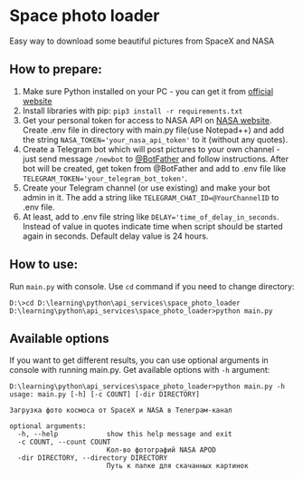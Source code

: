 # Space photo loader

Easy way to download some beautiful pictures from SpaceX and NASA

## How to prepare:
1. Make sure Python installed on your PC - you can get it from [official website](https://www.python.org/)
2. Install libraries with pip:
`pip3 install -r requirements.txt`
3. Get your personal token for access to NASA API on [NASA website](https://api.nasa.gov/).
Create .env file in directory with main.py file(use Notepad++) and add the string `NASA_TOKEN='your_nasa_api_token'` to it (without any quotes).
4. Create a Telegram bot which will post pictures to your own channel - just send message `/newbot` to [@BotFather](https://telegram.me/BotFather) and follow instructions.
After bot will be created, get token from @BotFather and add to .env file like `TELEGRAM_TOKEN='your_telegram_bot_token'`.
5. Create your Telegram channel (or use existing) and make your bot admin in it. The add a string like `TELEGRAM_CHAT_ID=@YourChannelID` to .env file.
6. At least, add to .env file string like `DELAY='time_of_delay_in_seconds`. 
Instead of value in quotes indicate time when script should be started again in seconds.
Default delay value is 24 hours.

## How to use:
Run `main.py` with console. Use `cd` command if you need to change directory:
```
D:\>cd D:\learning\python\api_services\space_photo_loader
D:\learning\python\api_services\space_photo_loader>python main.py
```
## Available options
If you want to get different results, you can use optional arguments in console with running main.py.
Get available options with `-h` argument:
```
D:\learning\python\api_services\space_photo_loader>python main.py -h
usage: main.py [-h] [-c COUNT] [-dir DIRECTORY]

Загрузка фото космоса от SpaceX и NASA в Телеграм-канал

optional arguments:
  -h, --help            show this help message and exit
  -c COUNT, --count COUNT
                        Кол-во фотографий NASA APOD
  -dir DIRECTORY, --directory DIRECTORY
                        Путь к папке для скачанных картинок
```